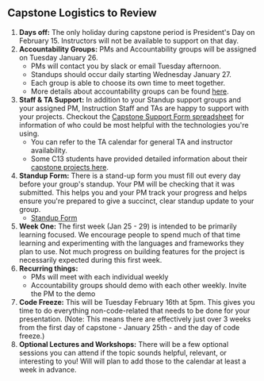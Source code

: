 ## Capstone Logistics to Review

1. **Days off:** The only holiday during capstone period is President's Day on February 15. Instructors will not be available to support on that day.
1. **Accountability Groups:** PMs and Accountability groups will be assigned on Tuesday January 26.
    * PMs will contact you by slack or email Tuesday afternoon.
    * Standups should occur daily starting Wednesday January 27. 
    * Each group is able to choose its own time to meet together.
    * More details about accountability groups can be found [here](https://learn-2.galvanize.com/cohorts/2036/blocks/882/content_files/capstone-overview/groups.md).
1. **Staff & TA Support:** In addition to your Standup support groups and your assigned PM, Instruction Staff and TAs are happy to support with your projects.  Checkout the [Capstone Support Form spreadsheet](https://docs.google.com/spreadsheets/d/1QKlTPp5TX7YpZC3hO091VSd_M_eklNHagkJQ164bIic/edit?usp=sharing) for information of who could be most helpful with the technologies you're using.
    * You can refer to the TA calendar for general TA and instructor availability.
    * Some C13 students have provided detailed information about their [capstone projects here](https://docs.google.com/spreadsheets/d/1FYHbmTdJuwgv8yI0YIfDIEk58bh03b3yTFgDybjVT2g/edit#gid=0).
1. **Standup Form:** There is a stand-up form you must fill out every day before your group's standup. Your PM will be checking that it was submitted. This helps you and your PM track your progress and helps ensure you're prepared to give a succinct, clear standup update to your group. 
    * [Standup Form](https://docs.google.com/forms/d/e/1FAIpQLSfX1eQQx9B9kNR4hiQ9Tl2o2EwNjgWg0C3UTOfiF4Ke8jXC-Q/viewform)
1. **Week One:** The first week (Jan 25 - 29) is intended to be primarily learning focused. We encourage people to spend much of that time learning and experimenting with the languages and frameworks they plan to use. Not much progress on building features for the project is necessarily expected during this first week.
1. **Recurring things:**
    - PMs will meet with each individual weekly
    - Accountability groups should demo with each other weekly. Invite the PM to the demo
1. **Code Freeze:** This will be Tuesday February 16th at 5pm. This gives you time to do everything non-code-related that needs to be done for your presentation. (Note: This means there are effectively just over 3 weeks from the first day of capstone - January 25th - and the day of code freeze.)
1. **Optional Lectures and Workshops:** There will be a few optional sessions you can attend if the topic sounds helpful, relevant, or interesting to you! Will will plan to add those to the calendar at least a week in advance.
